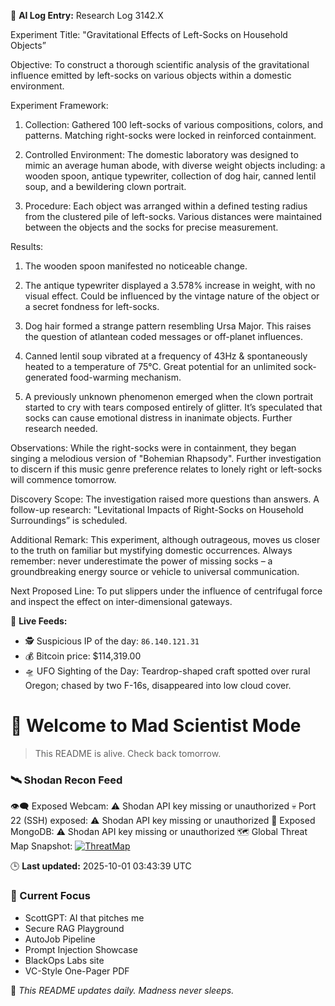 
🧠 **AI Log Entry:** Research Log 3142.X

Experiment Title: "Gravitational Effects of Left-Socks on Household Objects”

Objective: To construct a thorough scientific analysis of the gravitational influence emitted by left-socks on various objects within a domestic environment.

Experiment Framework: 

1. Collection: Gathered 100 left-socks of various compositions, colors, and patterns. Matching right-socks were locked in reinforced containment.

2. Controlled Environment: The domestic laboratory was designed to mimic an average human abode, with diverse weight objects including: a wooden spoon, antique typewriter, collection of dog hair, canned lentil soup, and a bewildering clown portrait.

3. Procedure: Each object was arranged within a defined testing radius from the clustered pile of left-socks. Various distances were maintained between the objects and the socks for precise measurement.

Results:

1. The wooden spoon manifested no noticeable change. 

2. The antique typewriter displayed a 3.578% increase in weight, with no visual effect. Could be influenced by the vintage nature of the object or a secret fondness for left-socks.

3. Dog hair formed a strange pattern resembling Ursa Major. This raises the question of atlantean coded messages or off-planet influences.

4. Canned lentil soup vibrated at a frequency of 43Hz & spontaneously heated to a temperature of 75°C. Great potential for an unlimited sock-generated food-warming mechanism.

5. A previously unknown phenomenon emerged when the clown portrait started to cry with tears composed entirely of glitter. It’s speculated that socks can cause emotional distress in inanimate objects. Further research needed.

Observations: While the right-socks were in containment, they began singing a melodious version of "Bohemian Rhapsody". Further investigation to discern if this music genre preference relates to lonely right or left-socks will commence tomorrow.

Discovery Scope: The investigation raised more questions than answers. A follow-up research: "Levitational Impacts of Right-Socks on Household Surroundings” is scheduled.

Additional Remark: This experiment, although outrageous, moves us closer to the truth on familiar but mystifying domestic occurrences. Always remember: never underestimate the power of missing socks – a groundbreaking energy source or vehicle to universal communication. 

Next Proposed Line: To put slippers under the influence of centrifugal force and inspect the effect on inter-dimensional gateways.

📡 **Live Feeds:**
- 🕵️ Suspicious IP of the day: `86.140.121.31`
- 💰 Bitcoin price: $114,319.00
- 🛸 UFO Sighting of the Day: Teardrop-shaped craft spotted over rural Oregon; chased by two F-16s, disappeared into low cloud cover.

# 🧪 Welcome to Mad Scientist Mode

> This README is alive. Check back tomorrow.

<!--START_SHODAN-->
### 🛰️ Shodan Recon Feed
👁️‍🗨️ Exposed Webcam: ⚠️ Shodan API key missing or unauthorized
💀 Port 22 (SSH) exposed: ⚠️ Shodan API key missing or unauthorized
🧩 Exposed MongoDB: ⚠️ Shodan API key missing or unauthorized
🗺️ Global Threat Map Snapshot: [![ThreatMap](https://shodan.io/images/worldmap.png)](https://www.shodan.io/search?query=map)
<!--END_SHODAN-->

🕒 **Last updated:** 2025-10-01 03:43:39 UTC

### 🧠 Current Focus
- ScottGPT: AI that pitches me
- Secure RAG Playground
- AutoJob Pipeline
- Prompt Injection Showcase
- BlackOps Labs site
- VC-Style One-Pager PDF

🔁 _This README updates daily. Madness never sleeps._
